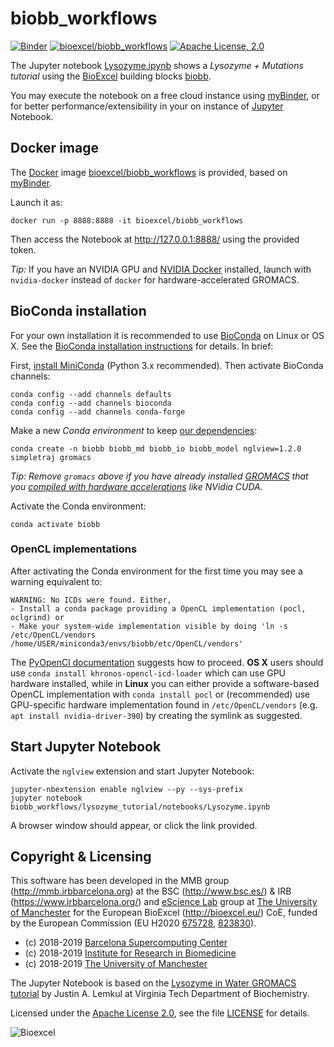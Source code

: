 # biobb_workflows

[![Binder](https://mybinder.org/badge_logo.svg)](https://mybinder.org/v2/gh/bioexcel/biobb_workflows/master?filepath=biobb_workflows%2Flysozyme_tutorial%2Fnotebooks%2FLysozyme.ipynb)
[![bioexcel/biobb_workflows](https://images.microbadger.com/badges/image/bioexcel/biobb_workflows.svg)](https://hub.docker.com/r/bioexcel/biobb_workflows/ "bioexcel/biobb_workflows")
[![Apache License, 2.0](https://img.shields.io/github/license/bioexcel/biobb_workflows.svg)](LICENSE)

The Jupyter notebook [Lysozyme.ipynb](biobb_workflows/lysozyme_tutorial/notebooks/Lysozyme.ipynb) shows a _Lysozyme + Mutations tutorial_ using the [BioExcel](http://bioexcel.eu/) building blocks [biobb](https://bioexcel.eu/research/projects/biobb_standardization/).

You may execute the notebook on a free cloud instance using [myBinder](https://mybinder.org/v2/gh/bioexcel/biobb_workflows/master?filepath=biobb_workflows%2Flysozyme_tutorial%2Fnotebooks%2FLysozyme.ipynb), or for better performance/extensibility in your on instance of [Jupyter](https://jupyter.org/) Notebook.

## Docker image

The [Docker](https://www.docker.com/) image [bioexcel/biobb_workflows](https://hub.docker.com/r/bioexcel/biobb_workflows/) is provided, based on [myBinder](https://mybinder.org).

Launch it as:

```
docker run -p 8888:8888 -it bioexcel/biobb_workflows
```

Then access the Notebook at http://127.0.0.1:8888/ using the provided token.

_Tip:_ If you have an NVIDIA GPU and [NVIDIA Docker](https://github.com/NVIDIA/nvidia-docker) installed, launch with `nvidia-docker` instead of `docker` for hardware-accelerated GROMACS.

## BioConda installation

For your own installation it is recommended to use [BioConda](https://bioconda.github.io/) on Linux or OS X.  See the [BioConda installation instructions](https://bioconda.github.io/#using-bioconda) for details. In brief:

First, [install MiniConda](https://conda.io/en/latest/miniconda.html) (Python 3.x recommended). Then activate BioConda channels:

```
conda config --add channels defaults
conda config --add channels bioconda
conda config --add channels conda-forge
```

Make a new _Conda environment_ to keep [our dependencies](binder/environment.yml):

```
conda create -n biobb biobb_md biobb_io biobb_model nglview=1.2.0 simpletraj gromacs
```

_Tip: Remove `gromacs` above if you have already installed [GROMACS](http://manual.gromacs.org/documentation/) that you [compiled with hardware accelerations](http://manual.gromacs.org/documentation/2018/install-guide/index.html) like NVidia CUDA._

Activate the Conda environment:

```
conda activate biobb
```


### OpenCL implementations

After activating the Conda environment for the first time you may see a warning equivalent to:

```
WARNING: No ICDs were found. Either,
- Install a conda package providing a OpenCL implementation (pocl, oclgrind) or 
- Make your system-wide implementation visible by doing 'ln -s /etc/OpenCL/vendors /home/USER/miniconda3/envs/biobb/etc/OpenCL/vendors'  
```

The [PyOpenCl documentation](https://documen.tician.de/pyopencl/misc.html#using-vendor-supplied-opencl-drivers-mainly-on-linux) suggests how to proceed. **OS X** users should use `conda install khronos-opencl-icd-loader` which can use GPU hardware installed, while in **Linux** you can either provide a software-based OpenCL implementation with `conda install pocl` or (recommended) use GPU-specific hardware implementation found in `/etc/OpenCL/vendors` (e.g. `apt install nvidia-driver-390`) by creating the symlink as suggested.

## Start Jupyter Notebook

Activate the `nglview` extension and start Jupyter Notebook:

```
jupyter-nbextension enable nglview --py --sys-prefix
jupyter notebook biobb_workflows/lysozyme_tutorial/notebooks/Lysozyme.ipynb
```

A browser window should appear, or click the link provided. 


## Copyright & Licensing

This software has been developed in the MMB group (http://mmb.irbbarcelona.org) at the
BSC (http://www.bsc.es/) & IRB (https://www.irbbarcelona.org/) and 
[eScience Lab](https://esciencelab.org.uk/) group at [The University of Manchester](https://www.manchester.ac.uk/)
for the European BioExcel (http://bioexcel.eu/) CoE, funded by the European Commission
(EU H2020 [675728](https://cordis.europa.eu/project/id/675728), [823830](https://cordis.europa.eu/project/id/823830)).

* (c) 2018-2019 [Barcelona Supercomputing Center](https://www.bsc.es/)
* (c) 2018-2019 [Institute for Research in Biomedicine](https://www.irbbarcelona.org/)
* (c) 2018-2019 [The University of Manchester](https://www.manchester.ac.uk/)


The Jupyter Notebook is based on the [Lysozyme in Water GROMACS tutorial](http://www.mdtutorials.com/gmx/lysozyme/01_pdb2gmx.html) by Justin A. Lemkul at Virginia Tech Department of Biochemistry.

Licensed under the
[Apache License 2.0](https://www.apache.org/licenses/LICENSE-2.0), see the file
[LICENSE](LICENSE) for details.

![](https://bioexcel.eu/wp-content/uploads/2015/12/Bioexcell_logo_1080px_transp.png "Bioexcel")
